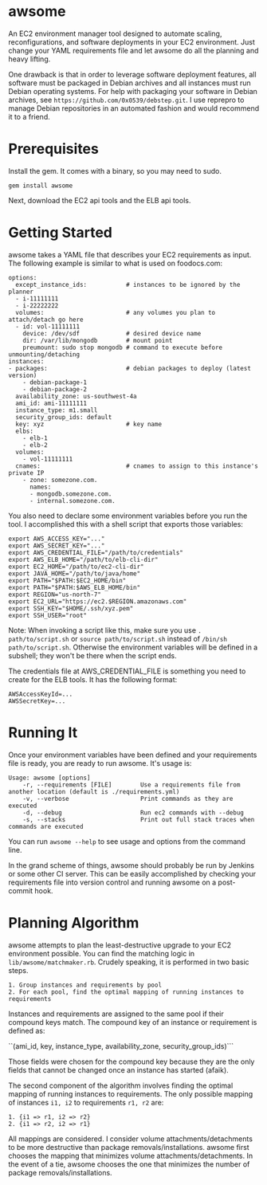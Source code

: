 awsome
======

An EC2 environment manager tool designed to automate scaling, reconfigurations, and software deployments in your EC2 environment. Just change your YAML requirements file and let awsome do all the planning and heavy lifting.

One drawback is that in order to leverage software deployment features, all software must be packaged in Debian archives and all instances must run Debian operating systems. For help with packaging your software in Debian archives, see ```https://github.com/0x0539/debstep.git```. I use reprepro to manage Debian repositories in an automated fashion and would recommend it to a friend.

Prerequisites
=============

Install the gem.  It comes with a binary, so you may need to sudo.

```
gem install awsome
```

Next, download the EC2 api tools and the ELB api tools.

Getting Started
===============

awsome takes a YAML file that describes your EC2 requirements as input. The following example is similar to what is used on foodocs.com:

```
options:
  except_instance_ids:           # instances to be ignored by the planner
  - i-11111111
  - i-22222222
  volumes:                       # any volumes you plan to attach/detach go here
  - id: vol-11111111
    device: /dev/sdf             # desired device name
    dir: /var/lib/mongodb        # mount point
    preumount: sudo stop mongodb # command to execute before unmounting/detaching
instances:
- packages:                      # debian packages to deploy (latest version)
    - debian-package-1           
    - debian-package-2
  availability_zone: us-southwest-4a
  ami_id: ami-11111111
  instance_type: m1.small
  security_group_ids: default
  key: xyz                       # key name
  elbs: 
    - elb-1
    - elb-2
  volumes:
    - vol-11111111
  cnames:                        # cnames to assign to this instance's private IP
    - zone: somezone.com.
      names:
      - mongodb.somezone.com.
      - internal.somezone.com.
```

You also need to declare some environment variables before you run the tool. I accomplished this with a shell script that exports those variables:

```
export AWS_ACCESS_KEY="..."
export AWS_SECRET_KEY="..."
export AWS_CREDENTIAL_FILE="/path/to/credentials"
export AWS_ELB_HOME="/path/to/elb-cli-dir"
export EC2_HOME="/path/to/ec2-cli-dir"
export JAVA_HOME="/path/to/java/home"
export PATH="$PATH:$EC2_HOME/bin"
export PATH="$PATH:$AWS_ELB_HOME/bin"
export REGION="us-north-7"
export EC2_URL="https://ec2.$REGION.amazonaws.com"
export SSH_KEY="$HOME/.ssh/xyz.pem"
export SSH_USER="root"
```

Note: When invoking a script like this, make sure you use ```. path/to/script.sh``` or ```source path/to/script.sh``` instead of ```/bin/sh path/to/script.sh```. Otherwise the environment variables will be defined in a subshell; they won't be there when the script ends.

The credentials file at AWS_CREDENTIAL_FILE is something you need to create for the ELB tools. It has the following format:

```
AWSAccessKeyId=...
AWSSecretKey=...
```

Running It
==========

Once your environment variables have been defined and your requirements file is ready, you are ready to run awsome. It's usage is:

```
Usage: awsome [options]
    -r, --requirements [FILE]        Use a requirements file from another location (default is ./requirements.yml)
    -v, --verbose                    Print commands as they are executed
    -d, --debug                      Run ec2 commands with --debug
    -s, --stacks                     Print out full stack traces when commands are executed
```

You can run ```awsome --help``` to see usage and options from the command line.

In the grand scheme of things, awsome should probably be run by Jenkins or some other CI server. This can be easily accomplished by checking your requirements file into version control and running awsome on a post-commit hook. 

Planning Algorithm
==================

awsome attempts to plan the least-destructive upgrade to your EC2 environment possible. You can find the matching logic in ```lib/awsome/matchmaker.rb```. Crudely speaking, it is performed in two basic steps.

```
1. Group instances and requirements by pool
2. For each pool, find the optimal mapping of running instances to requirements
```

Instances and requirements are assigned to the same pool if their compound keys match. The compound key of an instance or requirement is defined as:

``(ami_id, key, instance_type, availability_zone, security_group_ids)```

Those fields were chosen for the compound key because they are the only fields that cannot be changed once an instance has started (afaik).

The second component of the algorithm involves finding the optimal mapping of running instances to requirements. The only possible mapping of instances ```i1, i2``` to requirements ```r1, r2``` are:

```
1. {i1 => r1, i2 => r2}
2. {i1 => r2, i2 => r1}
```

All mappings are considered. I consider volume attachments/detachments to be more destructive than package removals/installations. awsome first chooses the mapping that minimizes volume attachments/detachments. In the event of a tie, awsome chooses the one that minimizes the number of package removals/installations.

